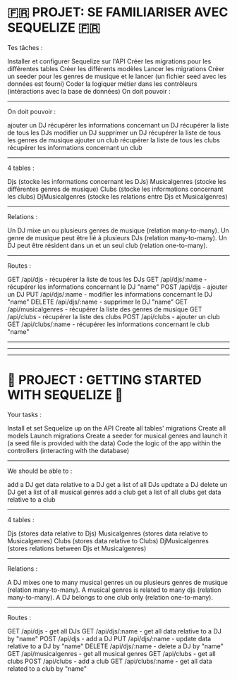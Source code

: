 # 🇫🇷 PROJET: SE FAMILIARISER AVEC SEQUELIZE 🇫🇷 

Tes tâches :

Installer et configurer Sequelize sur l'API
Créer les migrations pour les différentes tables
Créer les différents modèles
Lancer les migrations
Créer un seeder pour les genres de musique et le lancer (un fichier seed avec les données est fourni)
Coder la logiquer métier dans les contrôleurs (intéractions avec la base de données)
On doit pouvoir :

---

On doit pouvoir :

ajouter un DJ
récupérer les informations concernant un DJ
récupérer la liste de tous les DJs
modifier un DJ
supprimer un DJ
récupérer la liste de tous les genres de musique
ajouter un club
récupérer la liste de tous les clubs
récupérer les informations concernant un club

---
4 tables :

Djs (stocke les informations concernant les DJs)
Musicalgenres (stocke les différentes genres de musique)
Clubs (stocke les informations concernant les clubs)
DjMusicalgenres (stocke les relations entre Djs et Musicalgenres)

---
Relations :

Un DJ mixe un ou plusieurs genres de musique (relation many-to-many).
Un genre de musique peut être lié à plusieurs DJs (relation many-to-many).
Un DJ peut être résident dans un et un seul club (relation one-to-many).

---
Routes :

GET /api/djs - récupérer la liste de tous les DJs
GET /api/djs/:name - récupérer les informations concernant le DJ "name"
POST /api/djs - ajouter un DJ
PUT /api/djs/:name - modifier les informations concernant le DJ "name"
DELETE /api/djs/:name - supprimer le DJ "name"
GET /api/musicalgenres - récupérer la liste des genres de musique
GET /api/clubs - récupérer la liste des clubs
POST /api/clubs - ajouter un club
GET /api/clubs/:name - récupérer les informations concernant le club "name"

---
---
---

# 🏴󠁧󠁢󠁥󠁮󠁧󠁿 PROJECT : GETTING STARTED WITH SEQUELIZE 🏴󠁧󠁢󠁥󠁮󠁧󠁿


Your tasks :

Install et set Sequelize up on the API
Create all tables' migrations
Create all models
Launch migrations
Create a seeder for musical genres and launch it (a seed file is provided with the data)
Code the logic of the app within the controllers (interacting with the database) 

--- 

We should be able to :

add a DJ
get data relative to a DJ
get a list of all DJs
updtate a DJ
delete un DJ
get a list of all musical genres
add a club
get a list of all clubs
get data relative to a club

---

4 tables :

Djs (stores data relative to Djs)
Musicalgenres (stores data relative to Musicalgenres)
Clubs (stores data relative to Clubs)
DjMusicalgenres (stores relations between Djs et Musicalgenres)

---
Relations :

A DJ mixes one to many musical genres un ou plusieurs genres de musique (relation many-to-many).
A musical genres is related to many djs (relation many-to-many).
A DJ belongs to one club only (relation one-to-many).

---

Routes :

GET /api/djs - get all DJs 
GET /api/djs/:name - get all data relative to a DJ by "name"
POST /api/djs - add a DJ
PUT /api/djs/:name - update data relative to a DJ by "name"
DELETE /api/djs/:name - delete a DJ by "name"
GET /api/musicalgenres - get all musical genres
GET /api/clubs - get all clubs
POST /api/clubs - add a club
GET /api/clubs/:name - get all data related to a club by "name"

